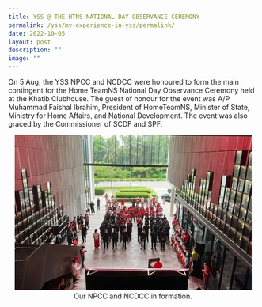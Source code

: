 ```yaml
---
title: YSS @ THE HTNS NATIONAL DAY OBSERVANCE CEREMONY
permalink: /yss/my-experience-in-yss/permalink/
date: 2022-10-05
layout: post
description: ""
image: ""
---
```

On 5 Aug, the YSS NPCC and NCDCC were honoured to form the main contingent for the Home TeamNS National Day Observance Ceremony held at the Khatib Clubhouse. The guest of honour for the event was A/P Muhammad Faishal Ibrahim, President of HomeTeamNS, Minister of State, Ministry for Home Affairs, and National Development. The event was also graced by the Commissioner of SCDF and SPF.
<center>

![Our NPCC and NCDCC in formation.](/images/Picture4%20(1).jpg)
Our NPCC and NCDCC in formation.</center>